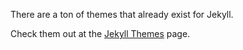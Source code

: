 There are a ton of themes that already exist for Jekyll.

Check them out at the [Jekyll Themes](http://jekyllthemes.org/) page.
